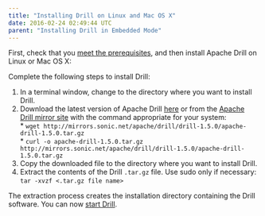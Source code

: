 ```yaml
---
title: "Installing Drill on Linux and Mac OS X"
date: 2016-02-24 02:49:44 UTC
parent: "Installing Drill in Embedded Mode"
---
```

First, check that you [meet the prerequisites]({{site.baseurl}}/docs/embedded-mode-prerequisites), and then install Apache Drill on Linux or Mac OS X:

Complete the following steps to install Drill:  

1. In a terminal window, change to the directory where you want to install Drill.  
2. Download the latest version of Apache Drill [here](http://www.apache.org/dyn/closer.lua?filename=drill/drill-1.5.0/apache-drill-1.5.0.tar.gz&action=download) or from the [Apache Drill mirror site](http://www.apache.org/dyn/closer.cgi/drill/drill-1.5.0/apache-drill-1.5.0.tar.gz) with the command appropriate for your system:  
       * `wget http://mirrors.sonic.net/apache/drill/drill-1.5.0/apache-drill-1.5.0.tar.gz`  
       * `curl -o apache-drill-1.5.0.tar.gz http://mirrors.sonic.net/apache/drill/drill-1.5.0/apache-drill-1.5.0.tar.gz`  
3. Copy the downloaded file to the directory where you want to install Drill.  
4. Extract the contents of the Drill `.tar.gz` file. Use sudo only if necessary:  
`tar -xvzf <.tar.gz file name>`  

The extraction process creates the installation directory containing the Drill software. You can now [start Drill]({{site.baseurl}}/docs/starting-drill-on-linux-and-mac-os-x).
